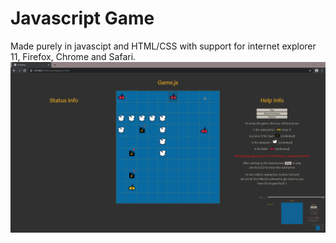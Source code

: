 # Javascript Game
Made purely in javascipt and HTML/CSS with support for internet explorer 11, Firefox, Chrome and Safari.
![](showcase.gif)

